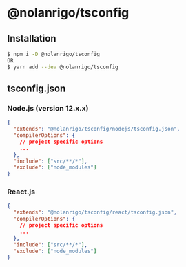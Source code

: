 # @nolanrigo/tsconfig

## Installation

```bash
$ npm i -D @nolanrigo/tsconfig
OR
$ yarn add --dev @nolanrigo/tsconfig
```

## tsconfig.json

### Node.js (version 12.x.x)

```json
{
  "extends": "@nolanrigo/tsconfig/nodejs/tsconfig.json",
  "compilerOptions": {
    // project specific options
    ...
  },
  "include": ["src/**/*"],
  "exclude": ["node_modules"]
}
```

### React.js

```json
{
  "extends": "@nolanrigo/tsconfig/react/tsconfig.json",
  "compilerOptions": {
    // project specific options
    ...
  },
  "include": ["src/**/*"],
  "exclude": ["node_modules"]
}
```
